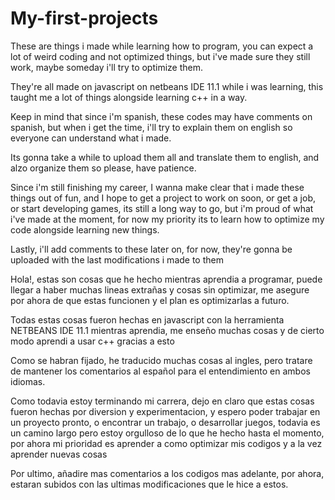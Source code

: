 # My-first-projects
These are things i made while learning how to program, you can expect a lot of weird coding and not optimized things, but i've made sure they still work, maybe someday i'll try to optimize them.

They're all made on javascript on netbeans IDE 11.1 while i was learning, this taught me a lot of things alongside learning c++ in a way.

Keep in mind that since i'm spanish, these codes may have comments on spanish, but when i get the time, i'll try to explain them on english so everyone can understand what i made. 

Its gonna take a while to upload them all and translate them to english, and alzo organize them so please, have patience.

Since i'm still finishing my career, I wanna make clear that i made these things out of fun, and I hope to get a project to work on soon, or get a job, or start developing games, its still a long way to go, but i'm proud of what i've made at the moment,
for now my priority its to learn how to optimize my code alongside learning new things.

Lastly, i'll add comments to these later on, for now, they're gonna be uploaded with the last modifications i made to them


Hola!, estas son cosas que he hecho mientras aprendia a programar, puede llegar a haber muchas lineas extrañas y cosas sin optimizar, me asegure por ahora de que estas funcionen y el plan es optimizarlas a futuro.

Todas estas cosas fueron hechas en javascript con la herramienta NETBEANS IDE 11.1 mientras aprendia, me enseño muchas cosas y de cierto modo aprendi a usar c++ gracias a esto

Como se habran fijado, he traducido muchas cosas al ingles, pero tratare de mantener los comentarios al español para el entendimiento en ambos idiomas.

Como todavia estoy terminando mi carrera, dejo en claro que estas cosas fueron hechas por diversion y experimentacion, y espero poder trabajar en un proyecto pronto, o encontrar un trabajo, o desarrollar juegos, todavia es un camino largo pero estoy orgulloso de lo que he hecho hasta el momento, por ahora mi prioridad es aprender a como optimizar mis codigos y a la vez aprender nuevas cosas

Por ultimo, añadire mas comentarios a los codigos mas adelante, por ahora, estaran subidos con las ultimas modificaciones que le hice a estos.
